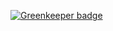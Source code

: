 

[![Greenkeeper badge](https://badges.greenkeeper.io/xzzw9987/pkgr-cli.svg)](https://greenkeeper.io/)